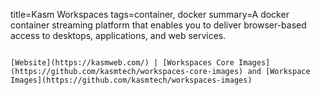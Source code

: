 title=Kasm Workspaces
tags=container, docker
summary=A docker container streaming platform that enables you to deliver browser-based access to desktops, applications, and web services.
~~~~~~

[Website](https://kasmweb.com/) | [Workspaces Core Images](https://github.com/kasmtech/workspaces-core-images) and [Workspace Images](https://github.com/kasmtech/workspaces-images)

